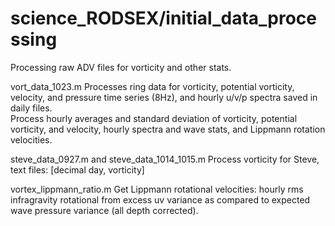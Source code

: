 # science_RODSEX/initial_data_processing
Processing raw ADV files for vorticity and other stats.

vort_data_1023.m
    Processes ring data for vorticity, potential vorticity, velocity, and pressure 
    time series (8Hz), and hourly u/v/p spectra saved in daily files.  
    Process hourly averages and standard deviation of vorticity, potential vorticity, 
    and velocity, hourly spectra and wave stats, and Lippmann rotation velocities. 
    
steve_data_0927.m and steve_data_1014_1015.m
    Process vorticity for Steve, text files:  [decimal day, vorticity]

vortex_lippmann_ratio.m
    Get Lippmann rotational velocities: hourly rms infragravity rotational from 
    excess uv variance as compared to expected wave pressure variance 
    (all depth corrected).